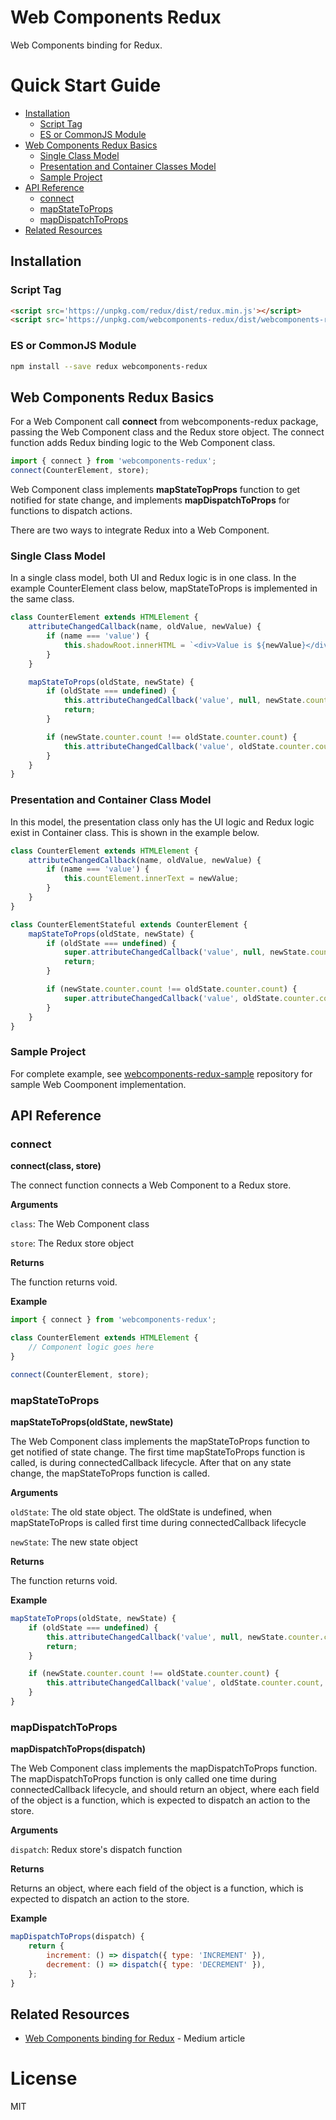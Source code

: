 # Web Components Redux
Web Components binding for Redux.

# Quick Start Guide
- [Installation](#installation)
  - [Script Tag](#script-tag)
  - [ES or CommonJS Module](#es-or-commonJS-module)
- [Web Components Redux Basics](#web-components-redux-basics)
  - [Single Class Model](#single-class-model)
  - [Presentation and Container Classes Model](#presentation-and-container-classes-model)
  - [Sample Project](#sample-project)
- [API Reference](#api-reference)
  - [connect](#connect)
  - [mapStateToProps](#mapStateToProps)
  - [mapDispatchToProps](#mapDispatchToProps)
- [Related Resources](#related-resources)

## Installation
### Script Tag

```html
<script src='https://unpkg.com/redux/dist/redux.min.js'></script>
<script src='https://unpkg.com/webcomponents-redux/dist/webcomponents-redux.min.js'></script>
```

### ES or CommonJS Module
```sh
npm install --save redux webcomponents-redux
```

## Web Components Redux Basics
For a Web Component call **connect** from webcomponents-redux package, passing the Web Component class and the Redux store object. The connect function adds Redux binding logic to the Web Component class.

```javascript
import { connect } from 'webcomponents-redux';
connect(CounterElement, store);
```
Web Component class implements **mapStateTopProps** function to get notified for state change, and implements **mapDispatchToProps** for functions to dispatch actions.

There are two ways to integrate Redux into a Web Component.

### Single Class Model
In a single class model, both UI and Redux logic is in one class. In the example CounterElement class below, mapStateToProps is implemented in the same class.

```javascript
class CounterElement extends HTMLElement {
    attributeChangedCallback(name, oldValue, newValue) {
        if (name === 'value') {
            this.shadowRoot.innerHTML = `<div>Value is ${newValue}</div>`;
        }
    }

    mapStateToProps(oldState, newState) {
        if (oldState === undefined) {
            this.attributeChangedCallback('value', null, newState.counter.count);
            return;
        }

        if (newState.counter.count !== oldState.counter.count) {
            this.attributeChangedCallback('value', oldState.counter.count, newState.counter.count);
        }
    }
}
```

### Presentation and Container Class Model
In this model, the presentation class only has the UI logic and Redux logic exist in Container class. This is shown in the example below.

```javascript
class CounterElement extends HTMLElement {
    attributeChangedCallback(name, oldValue, newValue) {
        if (name === 'value') {
            this.countElement.innerText = newValue;
        }
    }
}

class CounterElementStateful extends CounterElement {
    mapStateToProps(oldState, newState) {
        if (oldState === undefined) {
            super.attributeChangedCallback('value', null, newState.counter.count);
            return;
        }

        if (newState.counter.count !== oldState.counter.count) {
            super.attributeChangedCallback('value', oldState.counter.count, newState.counter.count);
        }
    }
}
```
### Sample Project
For complete example, see [webcomponents-redux-sample](https://github.com/sheeshpaul/webcomponents-redux-sample) repository for sample Web Coomponent implementation.

## API Reference

### connect

**connect(class, store)**

The connect function connects a Web Component to a Redux store.

**Arguments**

`class`: The Web Component class

`store`: The Redux store object

**Returns**

The function returns void.

**Example**

```javascript
import { connect } from 'webcomponents-redux';

class CounterElement extends HTMLElement {
    // Component logic goes here
}

connect(CounterElement, store);
```

### mapStateToProps

**mapStateToProps(oldState, newState)**

The Web Component class implements the mapStateToProps function to get notified of state change. The first time mapStateToProps function is called, is during connectedCallback lifecycle. After that on any state change, the mapStateToProps function is called.

**Arguments**

`oldState`: The old state object. The oldState is undefined, when mapStateToProps is called first time during connectedCallback lifecycle

`newState`: The new state object

**Returns**

The function returns void.

**Example**

```javascript
mapStateToProps(oldState, newState) {
    if (oldState === undefined) {
        this.attributeChangedCallback('value', null, newState.counter.count);
        return;
    }

    if (newState.counter.count !== oldState.counter.count) {
        this.attributeChangedCallback('value', oldState.counter.count, newState.counter.count);
    }
}
```

### mapDispatchToProps

**mapDispatchToProps(dispatch)**

The Web Component class implements the mapDispatchToProps function. The mapDispatchToProps function is only called one time during connectedCallback lifecycle, and should return an object, where each field of the object is a function, which is expected to dispatch an action to the store.

**Arguments**

`dispatch`: Redux store's dispatch function

**Returns**

Returns an object, where each field of the object is a function, which is expected to dispatch an action to the store.

**Example**

```javascript
mapDispatchToProps(dispatch) {
    return {
        increment: () => dispatch({ type: 'INCREMENT' }),
        decrement: () => dispatch({ type: 'DECREMENT' }),
    };
}
```

## Related Resources
- [Web Components binding for Redux](https://medium.com/@spkamboj/web-components-binding-for-redux-251e8a5dff1e) - Medium article

# License
MIT